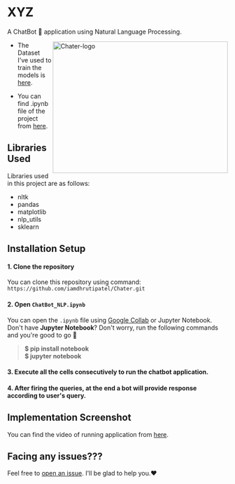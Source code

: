 # XYZ
A ChatBot 🤖 application using Natural Language Processing.

<img align=right height=300 width=400 alt="Chater-logo" src="https://user-images.githubusercontent.com/58872872/140696053-2079cb04-0700-4033-b6a6-aa420ab3a8b5.png">

- The Dataset I've used to train the models is [here](https://github.com/iamdhrutipatel/Chater/blob/main/dialogs-data.txt).

- You can find .ipynb file of the project from [here](https://github.com/iamdhrutipatel/Chater/blob/main/ChatBot_NLP.ipynb).
  
## Libraries Used
Libraries used in this project are as follows:
- nltk
- pandas
- matplotlib
- nlp_utils
- sklearn

## Installation Setup
#### 1. Clone the repository
You can clone this repository using command: ``https://github.com/iamdhrutipatel/Chater.git``

#### 2. Open ``ChatBot_NLP.ipynb``
You can open the ``.ipynb`` file using [Google Collab](https://colab.research.google.com/) or Jupyter Notebook.<br>
Don't have **Jupyter Notebook**? Don't worry, run the following commands and you're good to go 🚀 
> **$ pip install notebook** <br>
> **$ jupyter notebook**<br>

#### 3. Execute all the cells consecutively to run the chatbot application.

#### 4. After firing the queries, at the end a bot will provide response according to user's query.

## Implementation Screenshot
You can find the video of running application from [here](https://github.com/iamdhrutipatel/Chater/blob/main/Implementation%20Video.mov).

## Facing any issues???
Feel free to [open an issue](https://github.com/iamdhrutipatel/Chater/issues/new?assignees=&labels=Query&title=Query). I'll be glad to help you.❤️
